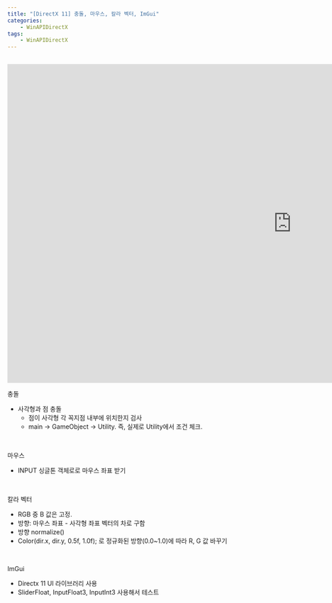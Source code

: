 ```yaml
---
title: "[DirectX 11] 충돌, 마우스, 칼라 벡터, ImGui"
categories:
    - WinAPIDirectX
tags:
    - WinAPIDirectX
---
```


<br>

<iframe width="1280" height="720" src="https://www.youtube.com/embed/--Sw0SkZ2rk" title="YouTube video player" frameborder="0" allow="accelerometer; autoplay; clipboard-write; encrypted-media; gyroscope; picture-in-picture" allowfullscreen></iframe>


<br>

충돌
- 사각형과 점 충돌
    - 점이 사각형 각 꼭지점 내부에 위치한지 검사
    - main -> GameObject -> Utility. 즉, 실제로 Utility에서 조건 체크.

<br>

마우스
- INPUT 싱글톤 객체로로 마우스 좌표 받기

<br>

칼라 벡터
- RGB 중 B 값은 고정.
- 방향: 마우스 좌표 - 사각형 좌표 벡터의 차로 구함
- 방향 normalize()
- Color(dir.x, dir.y, 0.5f, 1.0f); 로 정규화된 방향(0.0~1.0)에 따라 R, G 값 바꾸기

<br>

ImGui
- Directx 11 UI 라이브러리 사용
- SliderFloat, InputFloat3, InputInt3 사용해서 테스트